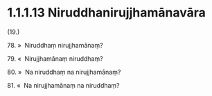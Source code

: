 

# 1.1.1.13 Niruddhanirujjhamānavāra





(19.)

78\. »  Niruddhaṃ nirujjhamānaṃ?

79\. «  Nirujjhamānaṃ niruddhaṃ?

80\. »  Na niruddhaṃ na nirujjhamānaṃ?

81\. «  Na nirujjhamānaṃ na niruddhaṃ?



